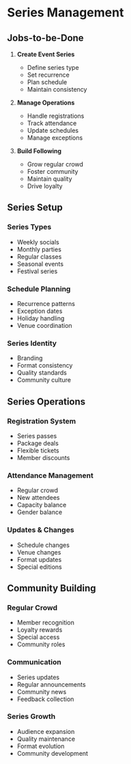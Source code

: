 # Series Management

## Jobs-to-be-Done

1. **Create Event Series**

   - Define series type
   - Set recurrence
   - Plan schedule
   - Maintain consistency

2. **Manage Operations**

   - Handle registrations
   - Track attendance
   - Update schedules
   - Manage exceptions

3. **Build Following**
   - Grow regular crowd
   - Foster community
   - Maintain quality
   - Drive loyalty

## Series Setup

### Series Types

- Weekly socials
- Monthly parties
- Regular classes
- Seasonal events
- Festival series

### Schedule Planning

- Recurrence patterns
- Exception dates
- Holiday handling
- Venue coordination

### Series Identity

- Branding
- Format consistency
- Quality standards
- Community culture

## Series Operations

### Registration System

- Series passes
- Package deals
- Flexible tickets
- Member discounts

### Attendance Management

- Regular crowd
- New attendees
- Capacity balance
- Gender balance

### Updates & Changes

- Schedule changes
- Venue changes
- Format updates
- Special editions

## Community Building

### Regular Crowd

- Member recognition
- Loyalty rewards
- Special access
- Community roles

### Communication

- Series updates
- Regular announcements
- Community news
- Feedback collection

### Series Growth

- Audience expansion
- Quality maintenance
- Format evolution
- Community development
